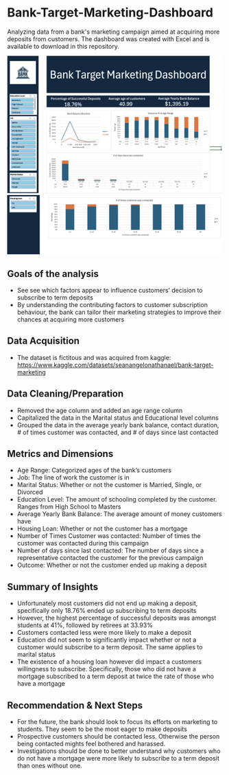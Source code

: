 # Bank-Target-Marketing-Dashboard
Analyzing data from a bank's marketing campaign aimed at acquiring more deposits from customers. The dashboard was created with Excel and is available to download in this repository.

![](./excel-dashboard-screenshot1.png)
![](./excel-dashboard-screenshot2.png)

## Goals of the analysis
* See see which factors appear to influence customers’ decision to subscribe to term deposits
* By understanding the contributing factors to customer subscription behaviour, the bank can tailor their marketing strategies to improve their chances at acquiring more customers

## Data Acquisition
* The dataset is fictitous and was acquired from kaggle: https://www.kaggle.com/datasets/seanangelonathanael/bank-target-marketing 

## Data Cleaning/Preparation 
* Removed the age column and added an age range column
* Capitalized the data in the Marital status and Educational level columns
* Grouped the data in the average yearly bank balance, contact duration, # of times customer was contacted, and # of days since last contacted

## Metrics and Dimensions
* Age Range: Categorized ages of the bank’s customers
* Job: The line of work the customer is in
* Marital Status: Whether or not the customer is Married, Single, or Divorced
* Education Level: The amount of schooling completed by the customer. Ranges from High School to Masters
* Average Yearly Bank Balance: The average amount of money customers have
* Housing Loan: Whether or not the customer has a mortgage
* Number of Times Customer was contacted: Number of times the customer was contacted during this campaign
* Number of days since last contacted: The number of days since a representative contacted the customer for the previous campaign
* Outcome: Whether or not the customer ended up making a deposit

## Summary of Insights
* Unfortunately most customers did not end up making a deposit, specifically only 18.76% ended up subscribing to term deposits
* However, the highest percentage of successful deposits was amongst students at 41%, followed by retirees at 33.93%
* Customers contacted less were more likely to make a deposit
* Education did not seem to significantly impact whether or not a customer would subscribe to a term deposit. The same applies to marital status
* The existence of a housing loan however did impact a customers willingness to subscribe. Specifically, those who did not have a mortgage subscribed to a term deposit at twice the rate of those who have a mortgage

## Recommendation & Next Steps
* For the future, the bank should look to focus its efforts on marketing to students. They seem to be the most eager to make deposits
* Prospective customers should be contacted less. Otherwise the person being contacted mights feel bothered and harassed.
* Investigations should be done to better understand why customers who do not have a mortgage were more likely to subscribe to a term deposit than ones without one.


